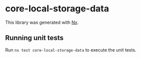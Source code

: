 # core-local-storage-data

This library was generated with [Nx](https://nx.dev).

## Running unit tests

Run `nx test core-local-storage-data` to execute the unit tests.
